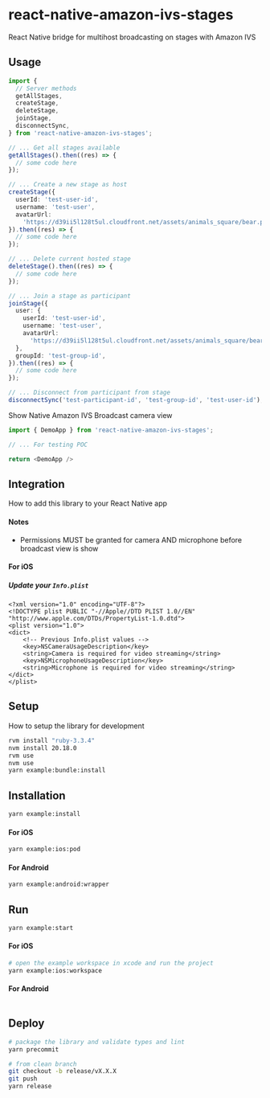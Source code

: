 # react-native-amazon-ivs-stages

React Native bridge for multihost broadcasting on stages with Amazon IVS

## Usage

```ts
import {
  // Server methods
  getAllStages,
  createStage,
  deleteStage,
  joinStage,
  disconnectSync,
} from 'react-native-amazon-ivs-stages';

// ... Get all stages available
getAllStages().then((res) => {
  // some code here
});

// ... Create a new stage as host
createStage({
  userId: 'test-user-id',
  username: 'test-user',
  avatarUrl:
    'https://d39ii5l128t5ul.cloudfront.net/assets/animals_square/bear.png',
}).then((res) => {
  // some code here
});

// ... Delete current hosted stage
deleteStage().then((res) => {
  // some code here
});

// ... Join a stage as participant
joinStage({
  user: {
    userId: 'test-user-id',
    username: 'test-user',
    avatarUrl:
      'https://d39ii5l128t5ul.cloudfront.net/assets/animals_square/bear.png',
  },
  groupId: 'test-group-id',
}).then((res) => {
  // some code here
});

// ... Disconnect from participant from stage
disconnectSync('test-participant-id', 'test-group-id', 'test-user-id');
```

Show Native Amazon IVS Broadcast camera view

```ts
import { DemoApp } from 'react-native-amazon-ivs-stages';

// ... For testing POC

return <DemoApp />
```

## Integration

How to add this library to your React Native app

#### Notes

- Permissions MUST be granted for camera AND microphone before broadcast view is show

#### For iOS

##### Update your `Info.plist`

```plist
<?xml version="1.0" encoding="UTF-8"?>
<!DOCTYPE plist PUBLIC "-//Apple//DTD PLIST 1.0//EN" "http://www.apple.com/DTDs/PropertyList-1.0.dtd">
<plist version="1.0">
<dict>
	<!-- Previous Info.plist values -->
	<key>NSCameraUsageDescription</key>
	<string>Camera is required for video streaming</string>
	<key>NSMicrophoneUsageDescription</key>
	<string>Microphone is required for video streaming</string>
</dict>
</plist>
```

## Setup

How to setup the library for development

```sh
rvm install "ruby-3.3.4"
nvm install 20.18.0
rvm use
nvm use
yarn example:bundle:install
```

## Installation

```sh
yarn example:install
```

#### For iOS

```sh
yarn example:ios:pod
```

#### For Android

```sh
yarn example:android:wrapper
```

## Run

```sh
yarn example:start
```

#### For iOS

```sh
# open the example workspace in xcode and run the project
yarn example:ios:workspace
```

#### For Android

```sh

```

## Deploy

```sh
# package the library and validate types and lint
yarn precommit

# from clean branch
git checkout -b release/vX.X.X
git push
yarn release
```
